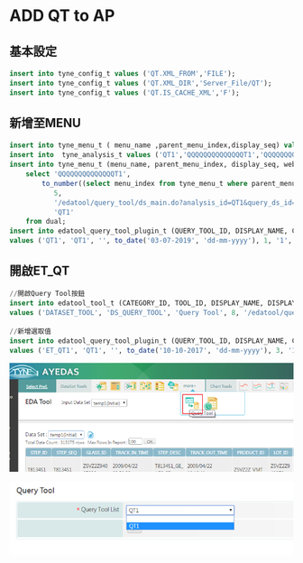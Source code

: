 # ADD QT to AP

## 基本設定

```sql
insert into tyne_config_t values ('QT.XML_FROM','FILE');  
insert into tyne_config_t values ('QT.XML_DIR','Server_File/QT');  
insert into tyne_config_t values ('QT.IS_CACHE_XML','F');
```

## 新增至MENU

```sql
insert into tyne_menu_t ( menu_name ,parent_menu_index,display_seq) values ('QT',0,1);
insert into  tyne_analysis_t values ('QT1','QQQQQQQQQQQQQQT1','QQQQQQQQQQQQQQT1','QT',null);
insert into tyne_menu_t (menu_name, parent_menu_index, display_seq, web_ui_cmd, analysis_id)
    select 'QQQQQQQQQQQQQQT1',
       	to_number((select menu_index from tyne_menu_t where parent_menu_index = 0 and menu_name = 'QT')) ver,
           5,
           '/edatool/query_tool/ds_main.do?analysis_id=QT1&query_ds_id=QT1',
           'QT1'
    from dual;
insert into edatool_query_tool_plugin_t (QUERY_TOOL_ID, DISPLAY_NAME, CRITERIA_XML, UPDATE_TIME, DISPLAY_SEQ, PLUGIN_DB_ID, QUERY_TOOL_TYPE, STATUS, COMMENTS)
values ('QT1', 'QT1', '', to_date('03-07-2019', 'dd-mm-yyyy'), 1, '1', 'DS_FUNCTION', '', '');
```

## 開啟ET\_QT

```sql
//開啟Query Tool按鈕
insert into edatool_tool_t (CATEGORY_ID, TOOL_ID, DISPLAY_NAME, DISPLAY_SEQ, WEB_UI_CMD, ICON_PATHNAME_REL)
values ('DATASET_TOOL', 'DS_QUERY_TOOL', 'Query Tool', 8, '/edatool/query_tool/main.do', '/edatool3/images/ET_Query_tool.svg');

//新增選取值
insert into edatool_query_tool_plugin_t (QUERY_TOOL_ID, DISPLAY_NAME, CRITERIA_XML, UPDATE_TIME, DISPLAY_SEQ, PLUGIN_DB_ID, QUERY_TOOL_TYPE)
values ('ET_QT1', 'QT1', '', to_date('10-10-2017', 'dd-mm-yyyy'), 3, '1', 'ET_QUERY_TOOL');
```

![&#x958B;&#x555F;Query Tool&#x6309;&#x9215;](../.gitbook/assets/image-2%20%281%29.png)

![&#x9032;&#x5165;QT&#x5F8C;, &#x63D0;&#x4F9B;&#x9078;&#x53D6;&#x756B;&#x9762;](../.gitbook/assets/image-3.png)



